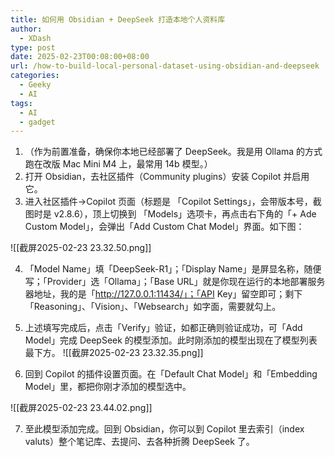 ```yaml
---
title: 如何用 Obsidian + DeepSeek 打造本地个人资料库
author:
  - XDash
type: post
date: 2025-02-23T00:08:00+08:00
url: /how-to-build-local-personal-dataset-using-obsidian-and-deepseek
categories:
  - Geeky
  - AI
tags:
  - AI
  - gadget
---
```

1. （作为前置准备，确保你本地已经部署了 DeepSeek。我是用 Ollama 的方式跑在改版 Mac Mini M4 上，最常用 14b 模型。）
2. 打开 Obsidian，去社区插件（Community plugins）安装 Copilot 并启用它。
3. 进入社区插件->Copilot 页面（标题是 「Copilot Settings」，会带版本号，截图时是 v2.8.6），顶上切换到 「Models」选项卡，再点击右下角的「+ Ade Custom Model」，会弹出「Add Custom Chat Model」界面。如下图：

![[截屏2025-02-23 23.32.50.png]]

4. 「Model Name」填「DeepSeek-R1」；「Display Name」是屏显名称，随便写；「Provider」选「Ollama」；「Base URL」就是你现在运行的本地部署服务器地址，我的是「http://127.0.0.1:11434/」；「API Key」留空即可；剩下「Reasoning」、「Vision」、「Websearch」如字面，需要就勾上。
5. 上述填写完成后，点击「Verify」验证，如都正确则验证成功，可「Add Model」完成 DeepSeek 的模型添加。此时刚添加的模型出现在了模型列表最下方。
![[截屏2025-02-23 23.32.35.png]]

6. 回到 Copilot 的插件设置页面。在「Default Chat Model」和「Embedding Model」里，都把你刚才添加的模型选中。

![[截屏2025-02-23 23.44.02.png]]

7. 至此模型添加完成。回到 Obsidian，你可以到 Copilot 里去索引（index valuts）整个笔记库、去提问、去各种折腾 DeepSeek 了。